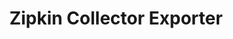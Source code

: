 ---
title: Zipkin Collector Exporter
registryType: exporter
isThirdParty: false
language: collector
tags:
  - go
  - exporter
  - collector
repo: https://github.com/open-telemetry/opentelemetry-collector/tree/main/exporter/zipkinexporter
license: Apache 2.0
description: The Zipkin Exporter for the OpenTelemetry Collector.
authors: OpenTelemetry Authors
otVersion: latest
---
